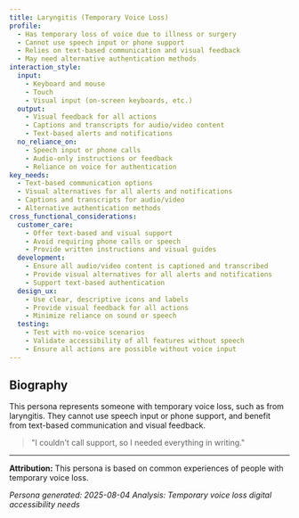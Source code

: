 ```yaml
---
title: Laryngitis (Temporary Voice Loss)
profile:
  - Has temporary loss of voice due to illness or surgery
  - Cannot use speech input or phone support
  - Relies on text-based communication and visual feedback
  - May need alternative authentication methods
interaction_style:
  input:
    - Keyboard and mouse
    - Touch
    - Visual input (on-screen keyboards, etc.)
  output:
    - Visual feedback for all actions
    - Captions and transcripts for audio/video content
    - Text-based alerts and notifications
  no_reliance_on:
    - Speech input or phone calls
    - Audio-only instructions or feedback
    - Reliance on voice for authentication
key_needs:
  - Text-based communication options
  - Visual alternatives for all alerts and notifications
  - Captions and transcripts for audio/video
  - Alternative authentication methods
cross_functional_considerations:
  customer_care:
    - Offer text-based and visual support
    - Avoid requiring phone calls or speech
    - Provide written instructions and visual guides
  development:
    - Ensure all audio/video content is captioned and transcribed
    - Provide visual alternatives for all alerts and notifications
    - Support text-based authentication
  design_ux:
    - Use clear, descriptive icons and labels
    - Provide visual feedback for all actions
    - Minimize reliance on sound or speech
  testing:
    - Test with no-voice scenarios
    - Validate accessibility of all features without speech
    - Ensure all actions are possible without voice input
---
```


## Biography

This persona represents someone with temporary voice loss, such as from laryngitis. They cannot use speech input or phone support, and benefit from text-based communication and visual feedback.

> "I couldn't call support, so I needed everything in writing."

---

**Attribution:**
This persona is based on common experiences of people with temporary voice loss.

*Persona generated: 2025-08-04*
*Analysis: Temporary voice loss digital accessibility needs*
